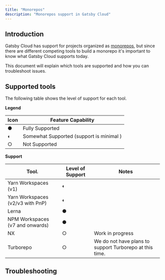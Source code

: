 ```yaml
---
title: "Monorepos"
description: "Monorepos support in Gatsby Cloud"
---
```


## Introduction

Gatsby Cloud has support for projects organized as [monorepos](https://monorepo.tools/), but since there are different competing tools to build a monorepo it's important to know what Gatsby Cloud supports today.

This document will explain which tools are supported and how you can troubleshoot issues.

## Supported tools

The following table shows the level of support for each tool.

**Legend**

| Icon | Feature Capability                       |
| ---- | ---------------------------------------- |
| ●    | Fully Supported                          |
| ◐    | Somewhat Supported (support is minimal ) |
| ○    | Not Supported                            |

**Support**

| Tool.                            | Level of Support | Notes                                                   |
| -------------------------------- | ---------------- | ------------------------------------------------------- |
| Yarn Workspaces (v1)             | ◐                |                                                         |
| Yarn Workspaces (v2/v3 with PnP) | ◐                |                                                         |
| Lerna                            | ●                |                                                         |
| NPM Workspaces (v7 and onwards)  | ●                |                                                         |
| NX                               | ○                | Work in progress                                     |
| Turborepo                        | ○                | We do not have plans to support Turborepo at this time. |

## Troubleshooting

